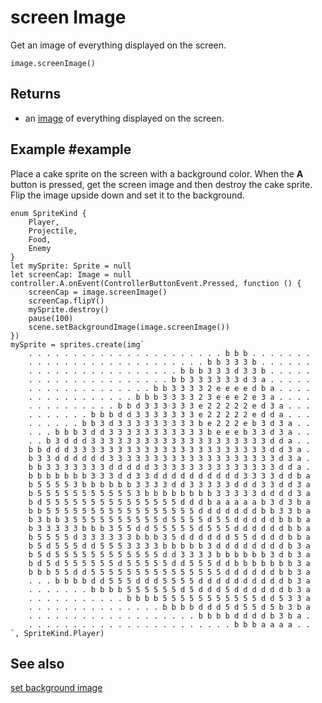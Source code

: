 # screen Image

Get an image of everything displayed on the screen.

```sig
image.screenImage()
```

## Returns

* an [image](/types/image) of everything displayed on the screen.

## Example #example

Place a cake sprite on the screen with a background color. When the **A** button is pressed, get the screen image and then destroy the cake sprite. Flip the image upside down and set it to the background.

```blocks
enum SpriteKind {
    Player,
    Projectile,
    Food,
    Enemy
}
let mySprite: Sprite = null
let screenCap: Image = null
controller.A.onEvent(ControllerButtonEvent.Pressed, function () {
    screenCap = image.screenImage()
    screenCap.flipY()
    mySprite.destroy()
    pause(100)
    scene.setBackgroundImage(image.screenImage())
})
mySprite = sprites.create(img`
    . . . . . . . . . . . . . . . . . . . . . . b b b . . . . . . .
    . . . . . . . . . . . . . . . . . . . . b b 3 3 3 b . . . . . .
    . . . . . . . . . . . . . . . . . b b b 3 3 3 d 3 3 b . . . . .
    . . . . . . . . . . . . . . . . b b 3 3 3 3 3 3 d 3 a . . . . .
    . . . . . . . . . . . . . . b b 3 3 3 3 2 e e e e d b a . . . .
    . . . . . . . . . . . . b b b 3 3 3 3 2 3 e e e 2 e 3 a . . . .
    . . . . . . . . . . b b d 3 3 3 3 3 3 e 2 2 2 2 2 e d 3 a . . .
    . . . . . . . b b b d d 3 3 3 3 3 3 3 e 2 2 2 2 2 e d d a . . .
    . . . . . . b b 3 d 3 3 3 3 3 3 3 3 3 b e 2 2 2 e b 3 d 3 a . .
    . . . b b b 3 d d 3 3 3 3 3 3 3 3 3 3 3 b e e e b 3 3 d 3 a . .
    . . b 3 d d d 3 3 3 3 3 3 3 3 3 3 3 3 3 3 3 3 3 3 3 3 d d a . .
    b b d d d 3 3 3 3 3 3 3 3 3 3 3 3 3 3 3 3 3 3 3 3 3 3 d d 3 a .
    b 3 3 d d d d d d 3 3 3 3 3 3 3 3 3 3 3 3 3 3 3 3 3 3 3 d 3 a .
    b b 3 3 3 3 3 3 3 d d d d d 3 3 3 3 3 3 3 3 3 3 3 3 3 3 d d a .
    b b b b b b b 3 3 3 d d 3 3 d d d d d d d d d d 3 3 3 3 d d b a
    b 5 5 5 5 3 b b b b b b 3 3 3 3 d d 3 3 3 3 3 d d d 3 3 d d 3 a
    b 5 5 5 5 5 5 5 5 5 5 5 3 b b b b b b b b 3 3 3 3 3 d d d d 3 a
    b d 5 5 5 5 5 5 5 5 5 5 5 5 5 5 5 d d d b a a a a a b 3 d 3 b a
    b b 5 5 5 5 5 5 5 5 5 5 5 5 5 5 5 5 5 d d d d d d d b b 3 3 b a
    b 3 b b 3 5 5 5 5 5 5 5 5 5 5 d 5 5 5 5 d 5 5 d d d d d b b b a
    b 3 3 3 3 3 b b b 3 5 5 d d 5 5 5 5 5 d 5 5 5 d d d d d d b b a
    b 5 5 5 5 d 3 3 3 3 3 3 b b b 3 5 d d d d d d 5 5 d d d d b b a
    b 5 d 5 5 5 d d 5 5 5 3 3 3 3 b b b b b 3 d d d d d d d d b 3 a
    b 5 d 5 5 5 5 5 5 5 5 5 5 5 5 d d 3 3 3 3 b b b b b b 3 d b 3 a
    b d 5 d 5 5 5 5 5 5 d 5 5 5 5 5 d d 5 5 5 d d b b b b b b b 3 a
    b b b 5 5 d d 5 5 5 5 5 5 5 5 5 5 5 5 5 5 5 d d d d d d b b 3 a
    . . . b b b b d d 5 5 5 d d d 5 5 5 5 d d d d d d d d d d b 3 a
    . . . . . . . b b b b 5 5 5 5 5 5 d 5 d d d 5 d d d d d d b 3 a
    . . . . . . . . . . . b b b b 5 5 5 5 5 5 5 5 5 5 5 d d 5 3 3 a
    . . . . . . . . . . . . . . . b b b b d d d 5 d 5 5 d 5 b 3 b a
    . . . . . . . . . . . . . . . . . . . b b b b d d d d b 3 b a .
    . . . . . . . . . . . . . . . . . . . . . . . b b b a a a a . .
`, SpriteKind.Player)
```

## See also

[set background image](/reference/scene/set-background-image)